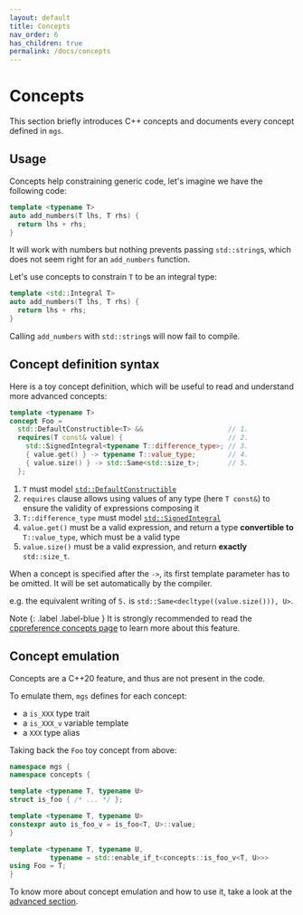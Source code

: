 ```yaml
---
layout: default
title: Concepts
nav_order: 6
has_children: true
permalink: /docs/concepts
---
```


# Concepts

This section briefly introduces C++ concepts and documents every concept defined in `mgs`.

## Usage

Concepts help constraining generic code, let's imagine we have the following code:

```cpp
template <typename T>
auto add_numbers(T lhs, T rhs) {
  return lhs + rhs;
}
```

It will work with numbers but nothing prevents passing `std::string`s, which does not seem right for an `add_numbers` function. 

Let's use concepts to constrain `T` to be an integral type:

```cpp
template <std::Integral T>
auto add_numbers(T lhs, T rhs) {
  return lhs + rhs;
}
```

Calling `add_numbers` with `std::string`s will now fail to compile.

## Concept definition syntax

Here is a toy concept definition, which will be useful to read and understand more advanced concepts:

```cpp
template <typename T>
concept Foo =
  std::DefaultConstructible<T> &&                     // 1.
  requires(T const& value) {                          // 2.
    std::SignedIntegral<typename T::difference_type>; // 3.
    { value.get() } -> typename T::value_type;        // 4.
    { value.size() } -> std::Same<std::size_t>;       // 5.
  };
```

1. `T` must model [`std::DefaultConstructible`](https://en.cppreference.com/w/cpp/concepts/DefaultConstructible)
1. `requires` clause allows using values of any type (here `T const&`) to ensure the validity of expressions composing it
1. `T::difference_type` must model [`std::SignedIntegral`](https://en.cppreference.com/w/cpp/concepts/SignedIntegral)
1. `value.get()` must be a valid expression, and return a type **convertible to** `T::value_type`, which must be a valid type
1. `value.size()` must be a valid expression, and return **exactly** `std::size_t`.

When a concept is specified after the `->`, its first template parameter has to be omitted. It will be set automatically by the compiler.

e.g. the equivalent writing of `5.` is `std::Same<decltype((value.size())), U>`.

Note
{: .label .label-blue }
It is strongly recommended to read the [cppreference concepts page](https://en.cppreference.com/w/cpp/language/constraints) to learn more about this feature.

## Concept emulation

Concepts are a C++20 feature, and thus are not present in the code.

To emulate them, `mgs` defines for each concept:

* a `is_XXX` type trait
* a `is_XXX_v` variable template
* a `XXX` type alias

Taking back the `Foo` toy concept from above:

```cpp
namespace mgs {
namespace concepts {

template <typename T, typename U>
struct is_foo { /* ... */ };

template <typename T, typename U>
constexpr auto is_foo_v = is_foo<T, U>::value;
}

template <typename T, typename U,
          typename = std::enable_if_t<concepts::is_foo_v<T, U>>>
using Foo = T;
}
```

To know more about concept emulation and how to use it, take a look at the [advanced section](/docs/usage/advanced).
